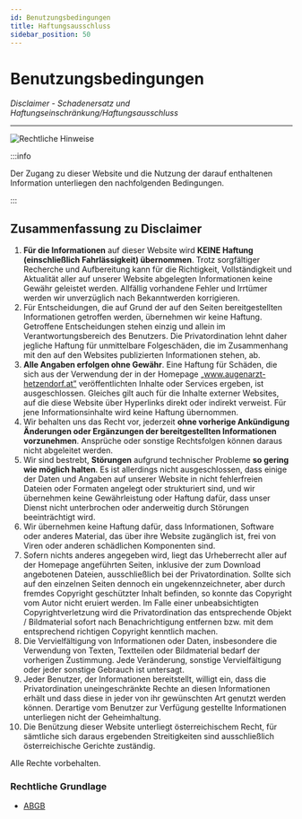 ```yaml
---
id: Benutzungsbedingungen
title: Haftungsausschluss
sidebar_position: 50
---
```


# Benutzungsbedingungen

*Disclaimer - Schadenersatz und Haftungseinschränkung/Haftungsausschluss*

------

![Rechtliche Hinweise](/Bilder/Rechtliche-Hinweise-Bild-5.png)

:::info

Der Zugang zu dieser Website und die Nutzung der darauf enthaltenen Information unterliegen den nachfolgenden Bedingungen.

:::

## Zusammenfassung zu Disclaimer

1. **Für die Informationen** auf dieser Website wird **KEINE Haftung  (einschließlich Fahrlässigkeit) übernommen**. Trotz sorgfältiger Recherche und Aufbereitung kann für die Richtigkeit, Vollständigkeit und Aktualität aller auf unserer Website abgelegten Informationen keine Gewähr geleistet werden. Allfällig vorhandene Fehler und Irrtümer werden wir unverzüglich nach Bekanntwerden korrigieren.
2. Für Entscheidungen, die auf Grund der auf den Seiten bereitgestellten Informationen getroffen werden, übernehmen wir keine Haftung. Getroffene Entscheidungen stehen einzig und allein im Verantwortungsbereich des Benutzers. Die Privatordination lehnt daher jegliche Haftung für unmittelbare Folgeschäden, die im Zusammenhang mit den auf  den Websites publizierten Informationen stehen, ab.
3. **Alle Angaben erfolgen ohne Gewähr**. Eine Haftung für Schäden, die sich aus der Verwendung der in der Homepage „www.augenarzt-hetzendorf.at” veröffentlichten Inhalte oder Services ergeben, ist ausgeschlossen. Gleiches gilt auch für die Inhalte externer Websites, auf die diese Website über Hyperlinks direkt oder indirekt verweist. Für jene Informationsinhalte wird keine Haftung übernommen.
4. Wir behalten uns das Recht vor, jederzeit **ohne vorherige Ankündigung Änderungen oder Ergänzungen der bereitgestellten Informationen vorzunehmen**. Ansprüche oder sonstige  Rechtsfolgen können daraus nicht abgeleitet werden.
5. Wir sind bestrebt, **Störungen** aufgrund technischer Probleme **so gering wie möglich halten**. Es ist allerdings nicht ausgeschlossen, dass einige der Daten und Angaben auf unserer Website in nicht fehlerfreien Dateien oder Formaten angelegt oder strukturiert sind, und wir übernehmen keine Gewährleistung oder Haftung dafür, dass unser Dienst nicht unterbrochen oder anderweitig durch Störungen beeinträchtigt wird.
6. Wir übernehmen keine Haftung dafür, dass Informationen, Software oder anderes Material, das über ihre Website zugänglich ist, frei von Viren oder anderen schädlichen Komponenten  sind.
7. Sofern nichts anderes angegeben wird, liegt das Urheberrecht aller auf  der Homepage angeführten Seiten, inklusive der zum Download angebotenen Dateien, ausschließlich bei der Privatordination. Sollte sich auf den einzelnen Seiten dennoch ein ungekennzeichneter,  aber durch fremdes Copyright geschützter Inhalt befinden, so konnte das Copyright vom Autor nicht eruiert werden. Im Falle einer unbeabsichtigten Copyrightverletzung wird die Privatordination das entsprechende Objekt / Bildmaterial sofort nach Benachrichtigung entfernen bzw. mit dem entsprechend richtigen Copyright kenntlich machen.
8. Die Vervielfältigung von Informationen oder Daten, insbesondere die Verwendung von Texten, Textteilen oder Bildmaterial bedarf der vorherigen Zustimmung. Jede Veränderung, sonstige Vervielfältigung oder jeder sonstige Gebrauch ist untersagt.
9. Jeder Benutzer, der Informationen bereitstellt, willigt ein, dass die Privatordination uneingeschränkte Rechte an diesen Informationen erhält und dass diese in jeder von ihr gewünschten Art genutzt werden können. Derartige vom Benutzer zur Verfügung gestellte Informationen unterliegen nicht der Geheimhaltung.
10. Die Benützung dieser Website unterliegt österreichischem Recht, für sämtliche sich daraus ergebenden Streitigkeiten sind ausschließlich österreichische Gerichte zuständig.

Alle Rechte vorbehalten.



### Rechtliche Grundlage

- [ABGB](https://www.jusline.at/gesetz/abgb)
